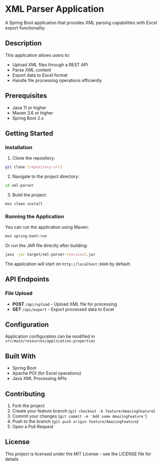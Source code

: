 # XML Parser Application

A Spring Boot application that provides XML parsing capabilities with Excel export functionality.

## Description

This application allows users to:
- Upload XML files through a REST API
- Parse XML content
- Export data to Excel format
- Handle file processing operations efficiently

## Prerequisites

- Java 11 or higher
- Maven 3.6 or higher
- Spring Boot 2.x

## Getting Started

### Installation

1. Clone the repository:
```bash
git clone [repository-url]
```

2. Navigate to the project directory:
```bash
cd xml-parser
```

3. Build the project:
```bash
mvn clean install
```

### Running the Application

You can run the application using Maven:

```bash
mvn spring-boot:run
```

Or run the JAR file directly after building:

```bash
java -jar target/xml-parser-[version].jar
```

The application will start on `http://localhost:8080` by default.

## API Endpoints

### File Upload
- **POST** `/api/upload` - Upload XML file for processing
- **GET** `/api/export` - Export processed data to Excel

## Configuration

Application configuration can be modified in `src/main/resources/application.properties`

## Built With

- Spring Boot
- Apache POI (for Excel operations)
- Java XML Processing APIs

## Contributing

1. Fork the project
2. Create your feature branch (`git checkout -b feature/AmazingFeature`)
3. Commit your changes (`git commit -m 'Add some AmazingFeature'`)
4. Push to the branch (`git push origin feature/AmazingFeature`)
5. Open a Pull Request

## License

This project is licensed under the MIT License - see the LICENSE file for details